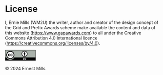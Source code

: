 # License

I, Ernie Mills (WM2U) the writer, author and creator of the design concept of the Grid and Prefix Awards scheme make available the content and data of this website (<https://www.gapawards.com>) to all under the Creative Commons Attribution 4.0 International licence (<https://creativecommons.org/licenses/by/4.0>).

<img src ="cc-by.png" alt= "CC-BY" width="100px">

© 2024 Ernest Mills
